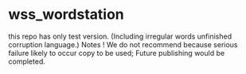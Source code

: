 wss_wordstation
===============

this repo has only test version. (Including irregular words unfinished corruption language.) Notes !  We do not recommend because serious failure likely to occur copy to be used;    Future publishing would be completed.